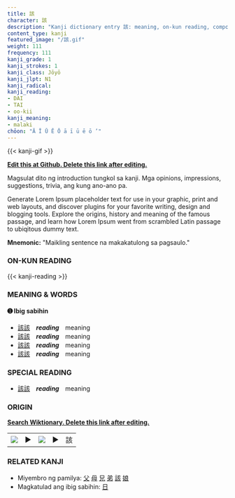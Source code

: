 ```yaml
---
title: 該
character: 該
description: "Kanji dictionary entry 該: meaning, on-kun reading, compounds, origin, related kanji"
content_type: kanji
featured_image: "/該.gif"
weight: 111
frequency: 111
kanji_grade: 1
kanji_strokes: 1
kanji_class: Jōyō
kanji_jlpt: N1
kanji_radical: 
kanji_reading: 
- DAI
- TAI
- oo-kii
kanji_meaning:
- malaki
chōon: "Ā Ī Ū Ē Ō ā ī ū ē ō ’"
---
```

[//]: # (Don't edit the line below. Kanji animated GIF code is automatically generated.)
{{< kanji-gif >}}

[//]: # (Edit below this line.)

**[Edit this at Github. Delete this link after editing.](https://github.com/tim0g/tim/tree/main/content/kanji/該/index.md)**

Magsulat dito ng introduction tungkol sa kanji. Mga opinions, impressions, suggestions, trivia, ang kung ano-ano pa.

Generate Lorem Ipsum placeholder text for use in your graphic, print and web layouts, and discover plugins for your favorite writing, design and blogging tools. Explore the origins, history and meaning of the famous passage, and learn how Lorem Ipsum went from scrambled Latin passage to ubiqitous dummy text.
 
**Mnemonic:** "Maikling sentence na makakatulong sa pagsaulo."

### ON-KUN READING

[//]: # (Don't edit the line below. ON-KUN READING code is automatically generated.)
{{< kanji-reading >}}

### MEANING & WORDS

#### ➊ **Ibig sabihin**
  - [該](../該)[該](../該)　***reading***　meaning
  - [該](../該)[該](../該)　***reading***　meaning
  - [該](../該)[該](../該)　***reading***　meaning
  - [該](../該)[該](../該)　***reading***　meaning

### SPECIAL READING
  - [該](../該)[該](../該)　***reading***　meaning

### ORIGIN

**[Search Wiktionary. Delete this link after editing.](https://wiktionary.org/wiki/該)**
<table class="kanji-table"><tr><td>
<img src="60px-該-bronze.svg.png">
</td><td>▶</td><td>
<img src="60px-該-oracle.svg.png">
</td><td>▶</td>
<td class="kanji-origin">該</td>
</tr></table>

### RELATED KANJI
- Miyembro ng pamilya: [父](../父) [母](../母) [兄](../兄) [弟](../弟) [該](../該) [娘](../娘)
- Magkatulad ang ibig sabihin: [日](../日)
